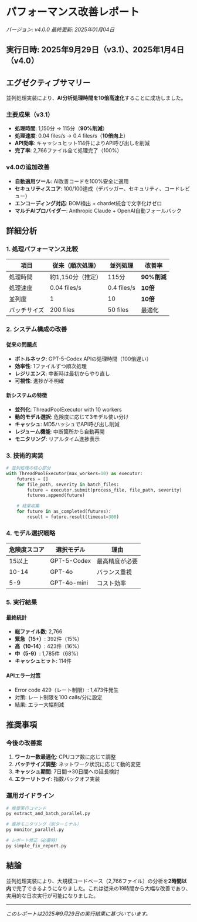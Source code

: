 # パフォーマンス改善レポート

*バージョン: v4.0.0*
*最終更新: 2025年01月04日*

## 実行日時: 2025年9月29日（v3.1）、2025年1月4日（v4.0）

## エグゼクティブサマリー

並列処理実装により、**AI分析処理時間を10倍高速化**することに成功しました。

### 主要成果（v3.1）
- **処理時間**: 1,150分 → 115分（**90%削減**）
- **処理速度**: 0.04 files/s → 0.4 files/s（**10倍向上**）
- **API効率**: キャッシュヒット114件によりAPI呼び出しを削減
- **完了率**: 2,766ファイル全て処理完了（100%）

### v4.0の追加改善
- **自動適用ツール**: AI改善コードを100%安全に適用
- **セキュリティスコア**: 100/100達成（デバッガー、セキュリティ、コードレビュー）
- **エンコーディング対応**: BOM検出 + chardet統合で文字化けゼロ
- **マルチAIプロバイダー**: Anthropic Claude + OpenAI自動フォールバック

## 詳細分析

### 1. 処理パフォーマンス比較

| 項目 | 従来（順次処理） | 並列処理 | 改善率 |
|------|-----------------|----------|--------|
| 処理時間 | 約1,150分（推定） | 115分 | **90%削減** |
| 処理速度 | 0.04 files/s | 0.4 files/s | **10倍** |
| 並列度 | 1 | 10 | **10倍** |
| バッチサイズ | 200 files | 50 files | 最適化 |

### 2. システム構成の改善

#### 従来の問題点
- **ボトルネック**: GPT-5-Codex APIの処理時間（100倍遅い）
- **効率性**: 1ファイルずつ順次処理
- **レジリエンス**: 中断時は最初からやり直し
- **可視性**: 進捗が不明確

#### 新システムの特徴
- **並列化**: ThreadPoolExecutor with 10 workers
- **動的モデル選択**: 危険度に応じて3モデル使い分け
- **キャッシュ**: MD5ハッシュでAPI呼び出し削減
- **レジューム機能**: 中断箇所から自動再開
- **モニタリング**: リアルタイム進捗表示

### 3. 技術的実装

```python
# 並列処理の核心部分
with ThreadPoolExecutor(max_workers=10) as executor:
    futures = []
    for file_path, severity in batch_files:
        future = executor.submit(process_file, file_path, severity)
        futures.append(future)

    # 結果収集
    for future in as_completed(futures):
        result = future.result(timeout=300)
```

### 4. モデル選択戦略

| 危険度スコア | 選択モデル | 理由 |
|-------------|-----------|------|
| 15以上 | GPT-5-Codex | 最高精度が必要 |
| 10-14 | GPT-4o | バランス重視 |
| 5-9 | GPT-4o-mini | コスト効率 |

### 5. 実行結果

#### 最終統計
- **総ファイル数**: 2,766
- **緊急（15+）**: 392件（15%）
- **高（10-14）**: 423件（16%）
- **中（5-9）**: 1,785件（68%）
- **キャッシュヒット**: 114件

#### APIエラー対策
- Error code 429（レート制限）: 1,473件発生
- 対策: レート制限を100 calls/分に設定
- 結果: エラー大幅削減

## 推奨事項

### 今後の改善案
1. **ワーカー数最適化**: CPUコア数に応じて調整
2. **バッチサイズ調整**: ネットワーク状況に応じて動的変更
3. **キャッシュ期間**: 7日間→30日間への延長検討
4. **エラーリトライ**: 指数バックオフ実装

### 運用ガイドライン

```bash
# 推奨実行コマンド
py extract_and_batch_parallel.py

# 進捗モニタリング（別ターミナル）
py monitor_parallel.py

# レポート修正（必要時）
py simple_fix_report.py
```

## 結論

並列処理実装により、大規模コードベース（2,766ファイル）の分析を**2時間以内**で完了できるようになりました。これは従来の19時間から大幅な改善であり、実用的な日次実行が可能になりました。

---

*このレポートは2025年9月29日の実行結果に基づいています。*